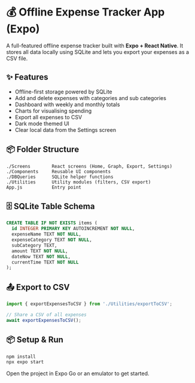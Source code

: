 # 💰 Offline Expense Tracker App (Expo)

A full-featured offline expense tracker built with **Expo + React Native**. It stores all data locally using SQLite and lets you export your expenses as a CSV file.

## ✨ Features

- Offline-first storage powered by SQLite
- Add and delete expenses with categories and sub categories
- Dashboard with weekly and monthly totals
- Charts for visualising spending
- Export all expenses to CSV
- Dark mode themed UI
- Clear local data from the Settings screen

## 📦 Folder Structure

```
./Screens        React screens (Home, Graph, Export, Settings)
./Components     Reusable UI components
./DBQueries      SQLite helper functions
./Utilities      Utility modules (filters, CSV export)
App.js           Entry point
```

## 🗄️ SQLite Table Schema

```sql
CREATE TABLE IF NOT EXISTS items (
  id INTEGER PRIMARY KEY AUTOINCREMENT NOT NULL,
  expenseName TEXT NOT NULL,
  expenseCategory TEXT NOT NULL,
  subCategory TEXT,
  amount TEXT NOT NULL,
  dateNow TEXT NOT NULL,
  currentTime TEXT NOT NULL
);
```

## 📤 Export to CSV

```javascript
import { exportExpensesToCSV } from './Utilities/exportToCSV';

// Share a CSV of all expenses
await exportExpensesToCSV();
```

## 📦 Setup & Run

```bash
npm install
npx expo start
```

Open the project in Expo Go or an emulator to get started.

